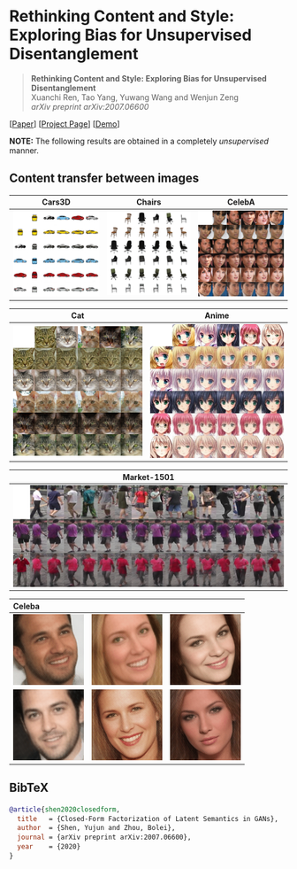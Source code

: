 # Rethinking Content and Style: Exploring Bias for Unsupervised Disentanglement

> **Rethinking Content and Style: Exploring Bias for Unsupervised Disentanglement** <br>
> Xuanchi Ren, Tao Yang, Yuwang Wang and Wenjun Zeng <br>
> *arXiv preprint arXiv:2007.06600*
> 
[[Paper]()]
[[Project Page]()]
[[Demo]()]


**NOTE:** The following results are obtained in a completely *unsupervised* manner.

## Content transfer between images
| Cars3D | Chairs | CelebA |
| :---: | :---: | :---: |
| ![image](./images/car_ours_1.png) | ![image](./images/chairs_ours_1.png) | ![image](./images/celeba_ours_1.png) |

| Cat | Anime | 
| :---: | :---: |
| ![image](./images/cat_1.png) | ![image](./images/anima_1.jpg) |

| Market-1501 | 
| :---: | 
| ![image](./images/reid_2.png) |

| Celeba | | |
| :-- | :-- | :-- |
| ![image](./images/movie_3.gif) | ![image](./images/movie_4.gif) | ![image](./images/movie_5.gif)
| ![image](./images/movie_6.gif) | ![image](./images/movie_7.gif) | ![image](./images/movie_8.gif)

## BibTeX

```bibtex
@article{shen2020closedform,
  title   = {Closed-Form Factorization of Latent Semantics in GANs},
  author  = {Shen, Yujun and Zhou, Bolei},
  journal = {arXiv preprint arXiv:2007.06600},
  year    = {2020}
}
```
